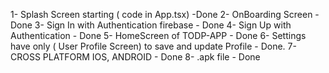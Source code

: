1- Splash Screen starting ( code in App.tsx) -Done
2- OnBoarding Screen - Done 
3- Sign In with Authentication firebase - Done
4- Sign Up with Authentication - Done
5- HomeScreen of TODP-APP - Done
6- Settings have only ( User Profile Screen) to save and update Profile - Done.
7- CROSS PLATFORM IOS, ANDROID -  Done
8- .apk file - Done
